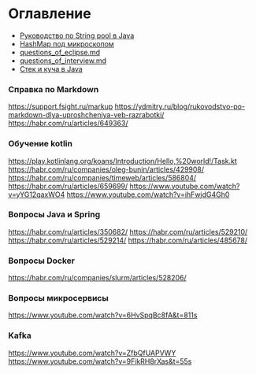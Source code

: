 # Оглавление
<!-- TOC -->

* [Руководство по String pool в Java](assets%2Fguide%2Fstring_pool_in_java.md)
* [HashMap под микроскопом](assets%2Fguide%2Fhash_map.md)
* [questions_of_eclipse.md](assets%2Fguide%2Fquestions_of_eclipse.md)
* [questions_of_interview.md](assets%2Fguide%2Fquestions_of_interview.md)
* [Стек и куча в Java](assets%2Fguide%2Fstack_and_heap_in_java.md)

<!-- TOC -->

[comment]: <> (Your comment text)



### Справка по Markdown
https://support.fsight.ru/markup
https://ydmitry.ru/blog/rukovodstvo-po-markdown-dlya-uproshcheniya-veb-razrabotki/
https://habr.com/ru/articles/649363/



### Обучение kotlin
https://play.kotlinlang.org/koans/Introduction/Hello,%20world!/Task.kt
https://habr.com/ru/companies/oleg-bunin/articles/429908/
https://habr.com/ru/companies/timeweb/articles/586804/
https://habr.com/ru/articles/659699/
https://www.youtube.com/watch?v=yYG12qaxWO4
https://www.youtube.com/watch?v=ihFwjdG4Gh0


### Вопросы Java и Spring
https://habr.com/ru/articles/350682/
https://habr.com/ru/articles/529210/
https://habr.com/ru/articles/529214/
https://habr.com/ru/articles/485678/

### Вопросы Docker
https://habr.com/ru/companies/slurm/articles/528206/


### Вопросы микросервисы
https://www.youtube.com/watch?v=6HvSpqBc8fA&t=811s


### Kafka
https://www.youtube.com/watch?v=ZfbQfUAPVWY
https://www.youtube.com/watch?v=9FikRH8rXas&t=55s